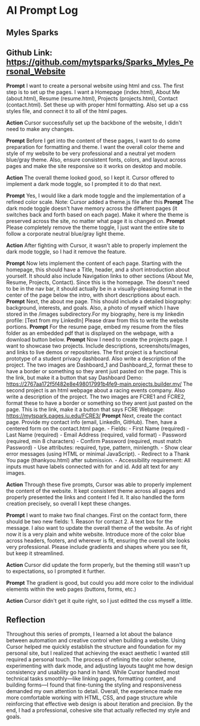 # AI Prompt Log
## Myles Sparks
## Github Link: https://github.com/mytsparks/Sparks_Myles_Personal_Website

**Prompt** I want to create a personal website using html and css. The first step is to set up the pages. I want a Homepage (index.html), About Me (about.html), Resume (resume.html), Projects (projects.html), Contact (contact.html). Set these up with proper html formatting. Also set up a css styles file, and connect it to all of the html pages.

**Action** Cursor successfully set up the backbone of the website, I didn't need to make any changes.


**Prompt** Before I get into the content of these pages, I want to do some preparation for formatting and theme. I want the overall color theme and style of my website to be very professional and a neutral yet modern blue/gray theme. Also, ensure consistent fonts, colors, and layout across pages and make the site responsive so it works on desktop and mobile.

**Action** The overall theme looked good, so I kept it. Cursor offered to implement a dark mode toggle, so I prompted it to do that next.


**Prompt** Yes, I would like a dark mode toggle and the implementation of a refined color scale.
Note: Cursor added a theme.js file after this
**Prompt** The dark mode toggle doesn't have memory across the different pages (it switches back and forth based on each page). Make it where the theme is preserved across the site, no matter what page it is changed on.
**Prompt** Please completely remove the theme toggle, I just want the entire site to follow a corporate neutral blue/gray light theme.

**Action** After fighting with Cursor, it wasn't able to properly implement the dark mode toggle, so I had it remove the feature.


**Prompt** Now lets implement the content of each page. Starting with the homepage, this should have a Title, header, and a short introduction about yourself. It should also include Navigation links to other sections (About Me, Resume, Projects, Contact). Since this is the homepage. The doesn't need to be in the nav bar, it should actually be in a visually-pleasing format in the center of the page below the intro, with short descriptions about each.
**Prompt** Next, the about me page. This should include a detailed biography: background, interests, and goals. Also, a photo of myself which I have stored in the /images subdirectory.For my biography, here is my linkedin profile: [Text from my LinkedIn] Please draw from this to write the website portions.
**Prompt** For the resume page, embed my resume from the files folder as an embedded pdf that is displayed on the webpage, with a download button below.
**Prompt** Now I need to create the projects page. I want to showcase two projects. Include descriptions, screenshots/images, and links to live demos or repositories. The first project is a functional prototype of a student privacy dashboard. Also write a description of the project. The two images are Dashboard_1 and Dashboard_2, format these to have a border or something so they arent just pasted on the page. This is the link, but make it a button that say Dashboard Demo: https://2767aa172f5f482e8e498017991b4fe9-main.projects.builder.my/ The second project is an html webpage about a racing events company. Also write a description of the project. The two images are FCRE1 and FCRE2, format these to have a border or something so they arent just pasted on the page. This is the link, make it a button that says FCRE Webpage: https://mytspark.pages.iu.edu/FCRE3/ 
**Prompt** Next, create the contact page. Provide my contact info (email, LinkedIn, GitHub). Then, have a centered form on the contact.html page. - Fields: - First Name (required) - Last Name (required) - Email Address (required, valid format) - Password (required, min 8 characters) - Confirm Password (required, must match Password) - Use attributes: required, type, pattern,
minlength. - Show clear error messages (using HTML or minimal JavaScript). - Redirect to a
Thank You page (thankyou.html) after submission. - Accessibility requirement: All inputs
must have labels connected with for and id. Add alt text for any images.

**Action** Through these five prompts, Cursor was able to properly implement the content of the website. It kept consistent theme across all pages and properly presented the links and content I fed it. It also handled the form creation precisely, so overall I kept these changes.


**Prompt** I want to make two final changes. First on the contact form, there should be two new fields: 1. Reason for contact 2. A text box for the message. I also want to update the overall theme of the website. As of right now it is a very plain and white website. Introduce more of the color blue across headers, footers, and wherever is fit, ensuring the overall site looks very professional. Please include gradients and shapes where you see fit, but keep it streamlined.

**Action** Cursor did update the form properly, but the theming still wasn't up to expectations, so I prompted it further.

**Prompt** The gradient is good, but could you add more color to the individual elements within the web pages (buttons, forms, etc.)

**Action** Cursor didn't get it quite right, so I just editted the css myself a little.

## Reflection

Throughout this series of prompts, I learned a lot about the balance between automation and creative control when building a website. Using Cursor helped me quickly establish the structure and foundation for my personal site, but I realized that achieving the exact aesthetic I wanted still required a personal touch. The process of refining the color scheme, experimenting with dark mode, and adjusting layouts taught me how design consistency and usability go hand in hand. While Cursor handled most technical tasks smoothly—like linking pages, formatting content, and building forms—I found that fine-tuning the styling and responsiveness demanded my own attention to detail. Overall, the experience made me more comfortable working with HTML, CSS, and page structure while reinforcing that effective web design is about iteration and precision. By the end, I had a professional, cohesive site that actually reflected my style and goals.
